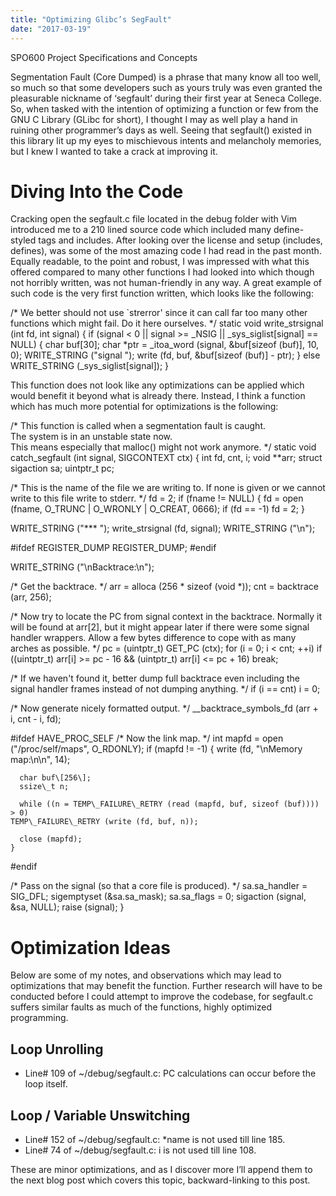```yaml
---
title: "Optimizing Glibc’s SegFault"
date: "2017-03-19"
---
```


SPO600 Project Specifications and Concepts

Segmentation Fault (Core Dumped) is a phrase that many know all too well, so much so that some developers such as yours truly was even granted the pleasurable nickname of ‘segfault’ during their first year at Seneca College. So, when tasked with the intention of optimizing a function or few from the GNU C Library (GLibc for short), I thought I may as well play a hand in ruining other programmer’s days as well. Seeing that segfault() existed in this library lit up my eyes to mischievous intents and melancholy memories, but I knew I wanted to take a crack at improving it.

# Diving Into the Code

Cracking open the segfault.c file located in the debug folder with Vim introduced me to a 210 lined source code which included many define-styled tags and includes. After looking over the license and setup (includes, defines), was some of the most amazing code I had read in the past month. Equally readable, to the point and robust, I was impressed with what this offered compared to many other functions I had looked into which though not horribly written, was not human-friendly in any way. A great example of such code is the very first function written, which looks like the following:

/\* We better should not use \`strerror' since it can call far too many
   other functions which might fail.  Do it here ourselves.  \*/
static void
write\_strsignal (int fd, int signal)
{
  if (signal < 0 || signal >= \_NSIG || \_sys\_siglist\[signal\] == NULL)
    {
      char buf\[30\];
      char \*ptr = \_itoa\_word (signal, &buf\[sizeof (buf)\], 10, 0);
      WRITE\_STRING ("signal ");
      write (fd, buf, &buf\[sizeof (buf)\] - ptr);
    }
  else
    WRITE\_STRING (\_sys\_siglist\[signal\]);
}

This function does not look like any optimizations can be applied which would benefit it beyond what is already there. Instead, I think a function which has much more potential for optimizations is the following:

/\* This function is called when a segmentation fault is caught.  
 The system is in an unstable state now.  
 This means especially that malloc() might not work anymore.  \*/
static void
catch\_segfault (int signal, SIGCONTEXT ctx)
{
  int fd, cnt, i;
  void \*\*arr;
  struct sigaction sa;
  uintptr\_t pc;

  /\* This is the name of the file we are writing to.  If none is given
     or we cannot write to this file write to stderr.  \*/
  fd = 2;
  if (fname != NULL)
    {
      fd = open (fname, O\_TRUNC | O\_WRONLY | O\_CREAT, 0666);
      if (fd == -1)
    fd = 2;
    }

  WRITE\_STRING ("\*\*\* ");
  write\_strsignal (fd, signal);
  WRITE\_STRING ("\\n");

#ifdef REGISTER\_DUMP
  REGISTER\_DUMP;
#endif

  WRITE\_STRING ("\\nBacktrace:\\n");

  /\* Get the backtrace.  \*/
  arr = alloca (256 \* sizeof (void \*));
  cnt = backtrace (arr, 256);

  /\* Now try to locate the PC from signal context in the backtrace.
     Normally it will be found at arr\[2\], but it might appear later
     if there were some signal handler wrappers.  Allow a few bytes
     difference to cope with as many arches as possible.  \*/
  pc = (uintptr\_t) GET\_PC (ctx);
  for (i = 0; i < cnt; ++i)
    if ((uintptr\_t) arr\[i\] >= pc - 16 && (uintptr\_t) arr\[i\] <= pc + 16)
      break;

  /\* If we haven't found it, better dump full backtrace even including
     the signal handler frames instead of not dumping anything.  \*/
  if (i == cnt)
    i = 0;

  /\* Now generate nicely formatted output.  \*/
  \_\_backtrace\_symbols\_fd (arr + i, cnt - i, fd);

#ifdef HAVE\_PROC\_SELF
  /\* Now the link map.  \*/
  int mapfd = open ("/proc/self/maps", O\_RDONLY);
  if (mapfd != -1)
    {
      write (fd, "\\nMemory map:\\n\\n", 14);

      char buf\[256\];
      ssize\_t n;

      while ((n = TEMP\_FAILURE\_RETRY (read (mapfd, buf, sizeof (buf)))) > 0)
    TEMP\_FAILURE\_RETRY (write (fd, buf, n));

      close (mapfd);
    }
#endif

  /\* Pass on the signal (so that a core file is produced).  \*/
  sa.sa\_handler = SIG\_DFL;
  sigemptyset (&sa.sa\_mask);
  sa.sa\_flags = 0;
  sigaction (signal, &sa, NULL);
  raise (signal);
}

# Optimization Ideas

Below are some of my notes, and observations which may lead to optimizations that may benefit the function. Further research will have to be conducted before I could attempt to improve the codebase, for segfault.c suffers similar faults as much of the functions, highly optimized programming.

## Loop Unrolling

- Line# 109 of ~/debug/segfault.c: PC calculations can occur before the loop itself.

## Loop / Variable Unswitching

- Line# 152 of ~/debug/segfault.c: \*name is not used till line 185.
- Line# 74 of ~/debug/segfault.c: i is not used till line 108.

These are minor optimizations, and as I discover more I’ll append them to the next blog post which covers this topic, backward-linking to this post.
